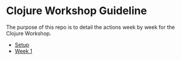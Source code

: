 # Clojure Workshop Guideline

The purpose of this repo is to detail the actions week by week for the Clojure Workshop.

* [Setup](https://github.com/eddumelendez/clojure-workshop-guide/blob/master/SETUP.md)
* [Week 1](https://github.com/eddumelendez/clojure-workshop-guide/blob/master/week1/README.md)

